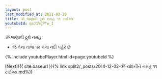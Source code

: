 ```yaml
---
layout: post
last_modified_at: 2021-03-29
title: ૐ જણાવી દ્રુથે નમહ ૧૧ ટાઈમ્સ
youtubeId: qaJ1VgPTw_I
---
```

 
 
 ૐ જણાવી દ્રુથે નમહ  
 
 -  જે તેના તાજ પર ગંગા નદી પહેરે છે 
 
  
 
  
 
 
 
 
 
 


{% include youtubePlayer.html id=page.youtubeId %}
 
[Next]({{ site.baseurl }}{% link  split2/_posts/2014-12-02-ૐ ચાંદનીને નમહ ૧૧ ટાઈમ્સ.md%})
 
